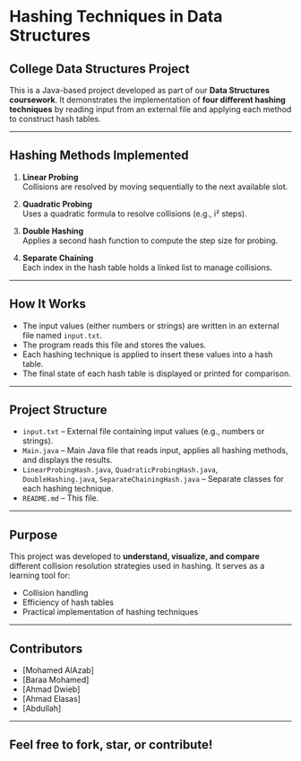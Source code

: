 # Hashing Techniques in Data Structures

## College Data Structures Project

This is a Java-based project developed as part of our **Data Structures coursework**. It demonstrates the implementation of **four different hashing techniques** by reading input from an external file and applying each method to construct hash tables.

---

## Hashing Methods Implemented

1. **Linear Probing**  
   Collisions are resolved by moving sequentially to the next available slot.

2. **Quadratic Probing**  
   Uses a quadratic formula to resolve collisions (e.g., i² steps).

3. **Double Hashing**  
   Applies a second hash function to compute the step size for probing.

4. **Separate Chaining**  
   Each index in the hash table holds a linked list to manage collisions.

---

## How It Works

- The input values (either numbers or strings) are written in an external file named `input.txt`.
- The program reads this file and stores the values.
- Each hashing technique is applied to insert these values into a hash table.
- The final state of each hash table is displayed or printed for comparison.

---

## Project Structure

- `input.txt` – External file containing input values (e.g., numbers or strings).
- `Main.java` – Main Java file that reads input, applies all hashing methods, and displays the results.
- `LinearProbingHash.java`, `QuadraticProbingHash.java`, `DoubleHashing.java`, `SeparateChainingHash.java` – Separate classes for each hashing technique.
- `README.md` – This file.

---

## Purpose

This project was developed to **understand, visualize, and compare** different collision resolution strategies used in hashing. It serves as a learning tool for:
- Collision handling
- Efficiency of hash tables
- Practical implementation of hashing techniques

---

## Contributors

- [Mohamed AlAzab]
- [Baraa Mohamed]
- [Ahmad Dwieb]
- [Ahmad Elasas]
- [Abdullah]

---

## Feel free to fork, star, or contribute!
